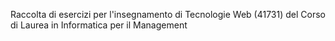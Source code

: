 Raccolta di esercizi per l'insegnamento di Tecnologie Web (41731) del Corso di Laurea in Informatica per il Management
